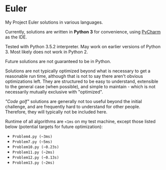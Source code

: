 # Euler
My Project Euler solutions in various languages. 

Currently, solutions are written in **Python 3** for convenience, using [PyCharm](https://www.jetbrains.com/pycharm/) as the IDE.

Tested with Python 3.5.2 interpreter. May work on earlier versions of Python 3. Most likely does not work in Python 2.

Future solutions are not guaranteed to be in Python. 

Solutions are not typically optimized beyond what is necessary to get a reasonable run time, although that is not to say there aren't obvious optimizations left. They are structured to be easy to understand, extensible to the general case (when possible), and simple to maintain - which is not necessarily mutually exclusive with "optimized".
 
_"Code golf"_ solutions are generally not too useful beyond the initial challenge, and are frequently hard to understand for other people. Therefore, they will typically not be included here. 

Runtime of all algorithms are `<1ms` on my test machine, except those listed below (potential targets for future optimization):

* `Problem4.py (~3ms)`
* `Problem7.py (~5ms)`
* `Problem10.py (~0.23s)`
* `Problem11.py (~2ms)`
* `Problem12.py (~0.13s)`
* `Problem13.py (~2ms)`

